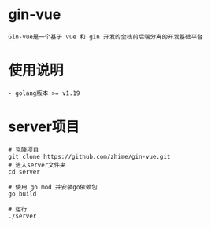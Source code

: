 # gin-vue
```
Gin-vue是一个基于 vue 和 gin 开发的全栈前后端分离的开发基础平台
```
# 使用说明
```
- golang版本 >= v1.19
```
# server项目
```
# 克隆项目
git clone https://github.com/zhime/gin-vue.git
# 进入server文件夹
cd server

# 使用 go mod 并安装go依赖包
go build

# 运行
./server
```
